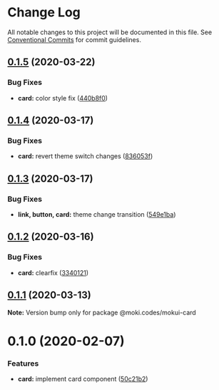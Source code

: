 # Change Log

All notable changes to this project will be documented in this file.
See [Conventional Commits](https://conventionalcommits.org) for commit guidelines.

## [0.1.5](https://github.com/moki/mokui/compare/@moki.codes/mokui-card@0.1.4...@moki.codes/mokui-card@0.1.5) (2020-03-22)


### Bug Fixes

* **card:** color style fix ([440b8f0](https://github.com/moki/mokui/commit/440b8f025a3da9983aafa9c43dc82fe54a9479bf))





## [0.1.4](https://github.com/moki/mokui/compare/@moki.codes/mokui-card@0.1.3...@moki.codes/mokui-card@0.1.4) (2020-03-17)


### Bug Fixes

* **card:** revert theme switch changes ([836053f](https://github.com/moki/mokui/commit/836053f3f1d72fddce5ea6120871fbace410eca8))





## [0.1.3](https://github.com/moki/mokui/compare/@moki.codes/mokui-card@0.1.2...@moki.codes/mokui-card@0.1.3) (2020-03-17)


### Bug Fixes

* **link, button, card:** theme change transition ([549e1ba](https://github.com/moki/mokui/commit/549e1ba1337b23a3fa04aee9d76f4e73dfa24db6))





## [0.1.2](https://github.com/moki/mokui/compare/@moki.codes/mokui-card@0.1.1...@moki.codes/mokui-card@0.1.2) (2020-03-16)


### Bug Fixes

* **card:** clearfix ([3340121](https://github.com/moki/mokui/commit/3340121f57a3b78a4a7a4147051d1607f9a63b37))





## [0.1.1](https://github.com/moki/mokui/compare/@moki.codes/mokui-card@0.1.0...@moki.codes/mokui-card@0.1.1) (2020-03-13)

**Note:** Version bump only for package @moki.codes/mokui-card





# 0.1.0 (2020-02-07)


### Features

* **card:** implement card component ([50c21b2](https://github.com/moki/mokui/commit/50c21b2117f1b14254dc11313965404174ad24df))
